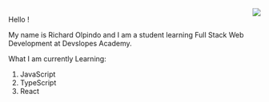 <img align="right" src="https://visitor-badge.laobi.icu/badge?page_id=djricky808.djricky808"/>


Hello !

My name is Richard Olpindo and I am a student learning Full Stack Web Development at Devslopes Academy.

What I am currently Learning:
1. JavaScript
2. TypeScript
3. React

